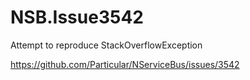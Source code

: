 # NSB.Issue3542
Attempt to reproduce StackOverflowException

https://github.com/Particular/NServiceBus/issues/3542
